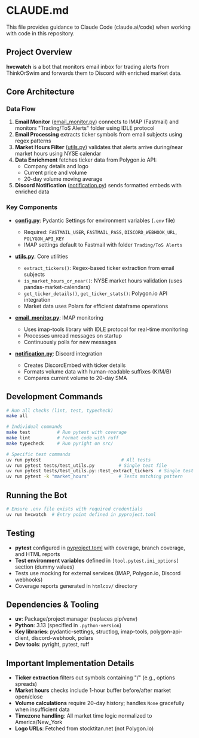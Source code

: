 # CLAUDE.md

This file provides guidance to Claude Code (claude.ai/code) when working with code in this repository.

## Project Overview

**hvcwatch** is a bot that monitors email inbox for trading alerts from ThinkOrSwim and forwards them to Discord with enriched market data.

## Core Architecture

### Data Flow
1. **Email Monitor** ([email_monitor.py](src/hvcwatch/email_monitor.py)) connects to IMAP (Fastmail) and monitors "Trading/ToS Alerts" folder using IDLE protocol
2. **Email Processing** extracts ticker symbols from email subjects using regex patterns
3. **Market Hours Filter** ([utils.py](src/hvcwatch/utils.py)) validates that alerts arrive during/near market hours using NYSE calendar
4. **Data Enrichment** fetches ticker data from Polygon.io API:
   - Company details and logo
   - Current price and volume
   - 20-day volume moving average
5. **Discord Notification** ([notification.py](src/hvcwatch/notification.py)) sends formatted embeds with enriched data

### Key Components

- **[config.py](src/hvcwatch/config.py)**: Pydantic Settings for environment variables (`.env` file)
  - Required: `FASTMAIL_USER`, `FASTMAIL_PASS`, `DISCORD_WEBHOOK_URL`, `POLYGON_API_KEY`
  - IMAP settings default to Fastmail with folder `Trading/ToS Alerts`

- **[utils.py](src/hvcwatch/utils.py)**: Core utilities
  - `extract_tickers()`: Regex-based ticker extraction from email subjects
  - `is_market_hours_or_near()`: NYSE market hours validation (uses pandas-market-calendars)
  - `get_ticker_details()`, `get_ticker_stats()`: Polygon.io API integration
  - Market data uses Polars for efficient dataframe operations

- **[email_monitor.py](src/hvcwatch/email_monitor.py)**: IMAP monitoring
  - Uses imap-tools library with IDLE protocol for real-time monitoring
  - Processes unread messages on startup
  - Continuously polls for new messages

- **[notification.py](src/hvcwatch/notification.py)**: Discord integration
  - Creates DiscordEmbed with ticker details
  - Formats volume data with human-readable suffixes (K/M/B)
  - Compares current volume to 20-day SMA

## Development Commands

```bash
# Run all checks (lint, test, typecheck)
make all

# Individual commands
make test          # Run pytest with coverage
make lint          # Format code with ruff
make typecheck     # Run pyright on src/

# Specific test commands
uv run pytest                              # All tests
uv run pytest tests/test_utils.py         # Single test file
uv run pytest tests/test_utils.py::test_extract_tickers  # Single test
uv run pytest -k "market_hours"           # Tests matching pattern
```

## Running the Bot

```bash
# Ensure .env file exists with required credentials
uv run hvcwatch  # Entry point defined in pyproject.toml
```

## Testing

- **pytest** configured in [pyproject.toml](pyproject.toml) with coverage, branch coverage, and HTML reports
- **Test environment variables** defined in `[tool.pytest.ini_options]` section (dummy values)
- Tests use mocking for external services (IMAP, Polygon.io, Discord webhooks)
- Coverage reports generated in `htmlcov/` directory

## Dependencies & Tooling

- **uv**: Package/project manager (replaces pip/venv)
- **Python**: 3.13 (specified in `.python-version`)
- **Key libraries**: pydantic-settings, structlog, imap-tools, polygon-api-client, discord-webhook, polars
- **Dev tools**: pyright, pytest, ruff

## Important Implementation Details

- **Ticker extraction** filters out symbols containing "/" (e.g., options spreads)
- **Market hours** checks include 1-hour buffer before/after market open/close
- **Volume calculations** require 20-day history; handles `None` gracefully when insufficient data
- **Timezone handling**: All market time logic normalized to America/New_York
- **Logo URLs**: Fetched from stocktitan.net (not Polygon.io)